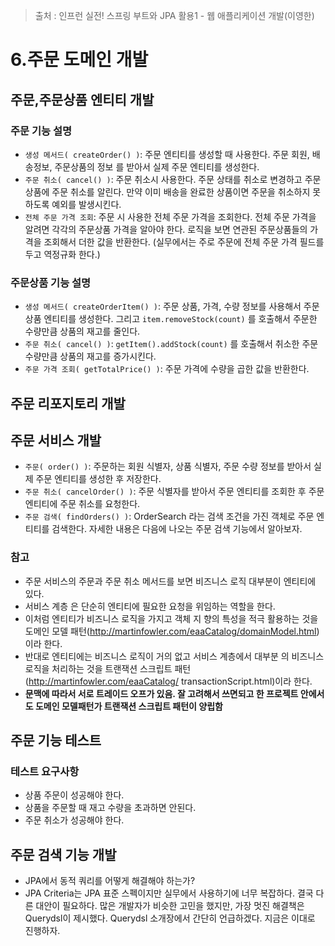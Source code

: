 > 출처 : 인프런  실전! 스프링 부트와 JPA 활용1 - 웹 애플리케이션 개발(이영한)

# 6.주문 도메인 개발
## 주문,주문상품 엔티티 개발
### 주문 기능 설명
-  `생성 메서드( createOrder() )`: 주문 엔티티를 생성할 때 사용한다. 
주문 회원, 배송정보, 주문상품의 정보 를 받아서 실제 주문 엔티티를 생성한다.
- `주문 취소( cancel() )`: 주문 취소시 사용한다. 주문 상태를 취소로 변경하고 주문상품에 주문 취소를 알린다. 
만약 이미 배송을 완료한 상품이면 주문을 취소하지 못하도록 예외를 발생시킨다.
- `전체 주문 가격 조회`: 주문 시 사용한 전체 주문 가격을 조회한다. 전체 주문 가격을 알려면 각각의 주문상품 가격을 알아야 한다. 
로직을 보면 연관된 주문상품들의 가격을 조회해서 더한 값을 반환한다. (실무에서는 주로 주문에 전체 주문 가격 필드를 두고 역정규화 한다.)

### 주문상품 기능 설명
- `생성 메서드( createOrderItem() )`: 주문 상품, 가격, 수량 정보를 사용해서 주문상품 엔티티를 생성한다. 
그리고 `item.removeStock(count)` 를 호출해서 주문한 수량만큼 상품의 재고를 줄인다.
- `주문 취소( cancel() )`: `getItem().addStock(count)` 를 호출해서 취소한 주문 수량만큼 상품의 재고를 증가시킨다.
- `주문 가격 조회( getTotalPrice() )`: 주문 가격에 수량을 곱한 값을 반환한다.

## 주문 리포지토리 개발

## 주문 서비스 개발
- `주문( order() )`: 주문하는 회원 식별자, 상품 식별자, 주문 수량 정보를 받아서 실제 주문 엔티티를 생성한 후 저장한다.
- `주문 취소( cancelOrder() )`: 주문 식별자를 받아서 주문 엔티티를 조회한 후 주문 엔티티에 주문 취소를 요청한다.
- `주문 검색( findOrders() )`: OrderSearch 라는 검색 조건을 가진 객체로 주문 엔티티를 검색한다. 자세한 내용은 다음에 나오는 주문 검색 기능에서 알아보자.

### 참고
- 주문 서비스의 주문과 주문 취소 메서드를 보면 비즈니스 로직 대부분이 엔티티에 있다. 
- 서비스 계층 은 단순히 엔티티에 필요한 요청을 위임하는 역할을 한다. 
- 이처럼 엔티티가 비즈니스 로직을 가지고 객체 지 향의 특성을 적극 활용하는 것을 도메인 모델 패턴(http://martinfowler.com/eaaCatalog/domainModel.html)이라 한다. 
- 반대로 엔티티에는 비즈니스 로직이 거의 없고 서비스 계층에서 대부분 의 비즈니스 로직을 처리하는 것을 트랜잭션 스크립트 패턴(http://martinfowler.com/eaaCatalog/ transactionScript.html)이라 한다.
- **문맥에 따라서 서로 트레이드 오프가 있음. 잘 고려해서 쓰면되고 한 프로젝트 안에서도 도메인 모델패턴가 트랜잭션 스크립트 패턴이 양립함**

## 주문 기능 테스트
### 테스트 요구사항
- 상품 주문이 성공해야 한다.
- 상품을 주문할 때 재고 수량을 초과하면 안된다. 
- 주문 취소가 성공해야 한다.

## 주문 검색 기능 개발
- JPA에서 동적 쿼리를 어떻게 해결해야 하는가?
- JPA Criteria는 JPA 표준 스펙이지만 실무에서 사용하기에 너무 복잡하다. 
결국 다른 대안이 필요하다. 많은 개발자가 비슷한 고민을 했지만, 가장 멋진 해결책은 Querydsl이 제시했다. 
Querydsl 소개장에서 간단히 언급하겠다. 지금은 이대로 진행하자.

